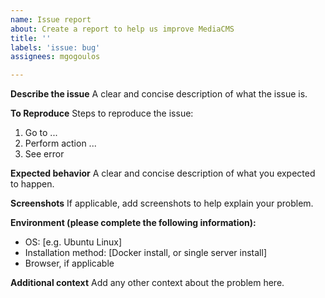 ```yaml
---
name: Issue report
about: Create a report to help us improve MediaCMS
title: ''
labels: 'issue: bug'
assignees: mgogoulos

---
```


**Describe the issue**
A clear and concise description of what the issue is.

**To Reproduce**
Steps to reproduce the issue:
1. Go to ...
2. Perform action ...
3. See error

**Expected behavior**
A clear and concise description of what you expected to happen.

**Screenshots**
If applicable, add screenshots to help explain your problem.

**Environment (please complete the following information):**
 - OS: [e.g. Ubuntu Linux]
 - Installation method: [Docker install, or single server install]
 - Browser, if applicable

**Additional context**
Add any other context about the problem here.
